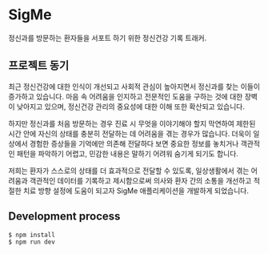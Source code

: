 # SigMe

정신과를 방문하는 환자들을 서포트 하기 위한 정신건강 기록 트래커.

## 프로젝트 동기

최근 정신건강에 대한 인식이 개선되고 사회적 관심이 높아지면서 정신과를 찾는 이들이 증가하고 있습니다. 마음 속 어려움을 인지하고 전문적인 도움을 구하는 것에 대한 장벽이 낮아지고 있으며, 정신건강 관리의 중요성에 대한 이해 또한 확산되고 있습니다.

하지만 정신과를 처음 방문하는 경우 진료 시 무엇을 이야기해야 할지 막연하여 제한된 시간 안에 자신의 상태를 충분히 전달하는 데 어려움을 겪는 경우가 많습니다. 더욱이 일상에서 경험한 증상들을 기억에만 의존해 전달하다 보면 중요한 정보를 놓치거나 객관적인 패턴을 파악하기 어렵고, 민감한 내용은 말하기 어려워 숨기게 되기도 합니다.

저희는 환자가 스스로의 상태를 더 효과적으로 전달할 수 있도록, 일상생활에서 겪는 어려움과 객관적인 데이터를 기록하고 제시함으로써 의사와 환자 간의 소통을 개선하고 적절한 치료 방향 설정에 도움이 되고자 SigMe 애플리케이션을 개발하게 되었습니다.

## Development process

```
$ npm install
$ npm run dev
```
